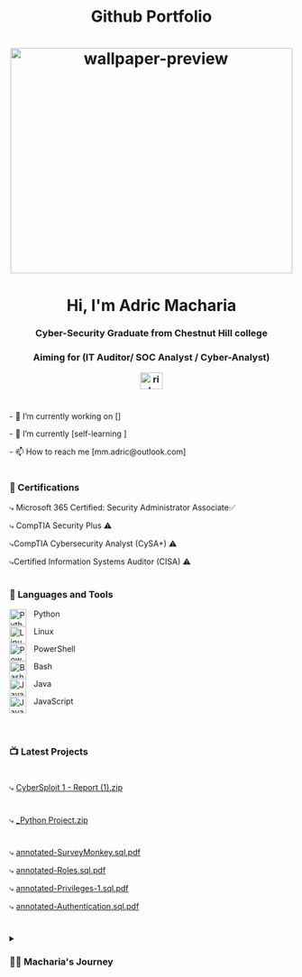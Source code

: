 #  <h1 align="center">Github Portfolio
# <h1 align="center"><img src="https://user-images.githubusercontent.com/128648409/230751521-cb35e8bc-583e-4ec7-a1b6-1466e94c6705.jpg" height="400" width="500" alt="wallpaper-preview"></h1>
<h1 align="center">Hi, I'm Adric Macharia</h1>
<h3 align="center">Cyber-Security Graduate from Chestnut Hill college</h3>
<h3 align="center">Aiming for (IT Auditor/ SOC Analyst / Cyber-Analyst)
</p>   

<p align="center"> <a href="https://www.linkedin.com/in/adric-macharia-5b7a48165/" target="blank"><img align="center" src="https://raw.githubusercontent.com/rahuldkjain/github-profile-readme-generator/master/src/images/icons/Social/linked-in-alt.svg" alt="rishav-chanda-b89a791b3" height="30" width="40" /></a>


#
   
   

<p align="left"> 
- 🔭 I’m currently working on []
<p align="left"> 
- 🌱 I’m currently [self-learning ]
<p align="left"> 
- 📫 How to reach me [mm.adric@outlook.com]



   
#
   
   

### 📜 Certifications
<!-- BEGIN Projects -->
⤷ Microsoft 365 Certified: Security Administrator Associate✅</p>
⤷ CompTIA Security Plus ⚠️</p>
⤷CompTIA Cybersecurity Analyst (CySA+) ⚠️</p>
⤷Certified Information Systems Auditor (CISA) ⚠️</p>
</p>
<!-- END Projects -->


#

### 🧰 Languages and Tools

<img align="left" alt="Python" width="30px" style="padding-right:10px;" src="https://cdn.jsdelivr.net/gh/devicons/devicon/icons/python/python-plain.svg" />
Python</p>
<img align="left" alt="Linux" width="30px" style="padding-right:10px;" src="https://cdn.jsdelivr.net/gh/devicons/devicon/icons/linux/linux-original.svg" />
Linux</p>
<img align="left" alt="PowerShell" width="30px" style="padding-right:10px;" src="https://raw.githubusercontent.com/PowerShell/PowerShell/master/assets/ps_black_64.svg?sanitize=true" />
PowerShell</p>
<img align="left" alt="Bash" width="30px" style="padding-right:10px;" src="https://cdn.jsdelivr.net/gh/devicons/devicon/icons/bash/bash-original.svg" />
Bash</p>
<img align="left" alt="Java" width="30px" style="padding-right:10px;" src="https://cdn.jsdelivr.net/gh/devicons/devicon/icons/java/java-original.svg"/>
Java</p>
<img align="left" alt="JavaScript" width="30px" style="padding-right:10px;" src="https://cdn.jsdelivr.net/gh/devicons/devicon/icons/javascript/javascript-plain.svg" />
JavaScript</p>

<br />

#

### 📺 Latest Projects
#
<!-- BEGIN Projects -->
⤷ [CyberSploit 1 - Report (1).zip](https://github.com/TheBlack-code/Adric-Macharia/files/11184752/CyberSploit.1.-.Report.1.zip)
#
⤷ [_Python Project.zip](https://github.com/TheBlack-code/Adric-Macharia/files/11184744/_Python.Project.zip)</p>
#
⤷ [annotated-SurveyMonkey.sql.pdf](https://github.com/TheBlack-code/Adric-Macharia/files/11184719/annotated-SurveyMonkey.sql.pdf)</p>
⤷ [annotated-Roles.sql.pdf](https://github.com/TheBlack-code/Adric-Macharia/files/11184729/annotated-Roles.sql.pdf)</p>
⤷ [annotated-Privileges-1.sql.pdf](https://github.com/TheBlack-code/Adric-Macharia/files/11184730/annotated-Privileges-1.sql.pdf)</p>
⤷ [annotated-Authentication.sql.pdf](https://github.com/TheBlack-code/Adric-Macharia/files/11184731/annotated-Authentication.sql.pdf)</p>


<!-- END Projects -->


#

<details>
 <summary><h3>👨‍💻 Macharia's Journey</h3></summary>
   I embarked on his Cyber-Security journey as a curious student with a passion for learning about the digital world, including code, Unix, Linux, and theory. Along the way, he taught himself iOS development with the goal of building his own app, but eventually found himself drawn to excelling in Cyber-Security. This led him to search for a full-time job in Cyber-Security after graduation. While working in Cyber-Security, Adric also pursued his passion for self-learning, particularly in the field of app development. 


